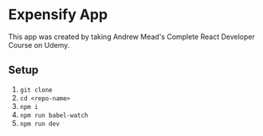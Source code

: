 # Expensify App
This app was created by taking Andrew Mead's Complete React Developer Course on Udemy.

## Setup 
1. `git clone`
2. `cd <repo-name>`
3. `npm i`
4. `npm run babel-watch`
5. `npm run dev`